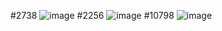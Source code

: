 #2738
![image](https://user-images.githubusercontent.com/128476961/230567213-f6666d28-b473-49a4-958b-df43b231d40f.png)
#2256
![image](https://user-images.githubusercontent.com/128476961/230567390-12f7304d-c0e6-4c07-9e59-5603b942f147.png)
#10798
![image](https://user-images.githubusercontent.com/128476961/230567589-54aa6c23-abf8-4388-9b27-5baf5b8f4a44.png)


